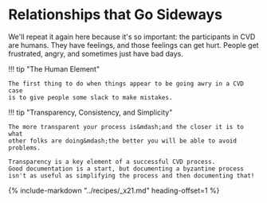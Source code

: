 # Relationships that Go Sideways

We'll repeat it again here because it's so important: the participants
in CVD are humans. They have feelings, and those feelings can get hurt.
People get frustrated, angry, and sometimes just have bad days.

!!! tip "The Human Element"

    The first thing to do when things appear to be going awry in a CVD case
    is to give people some slack to make mistakes.


!!! tip "Transparency, Consistency, and Simplicity"

    The more transparent your process is&mdash;and the closer it is to what
    other folks are doing&mdash;the better you will be able to avoid problems.

    Transparency is a key element of a successful CVD process.
    Good documentation is a start, but documenting a byzantine process
    isn't as useful as simplifying the process and then documenting that!

{% include-markdown "../recipes/_x21.md" heading-offset=1 %}
